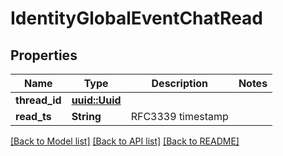 # IdentityGlobalEventChatRead

## Properties

Name | Type | Description | Notes
------------ | ------------- | ------------- | -------------
**thread_id** | [**uuid::Uuid**](uuid::Uuid.md) |  | 
**read_ts** | **String** | RFC3339 timestamp | 

[[Back to Model list]](../README.md#documentation-for-models) [[Back to API list]](../README.md#documentation-for-api-endpoints) [[Back to README]](../README.md)


